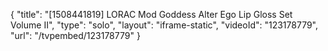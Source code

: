 {
    "title": "[1508441819] LORAC Mod Goddess Alter Ego Lip Gloss Set Volume II",
    "type": "solo",
    "layout": "iframe-static",
    "videoId": "123178779",
    "url": "\/tvpembed\/123178779"
}